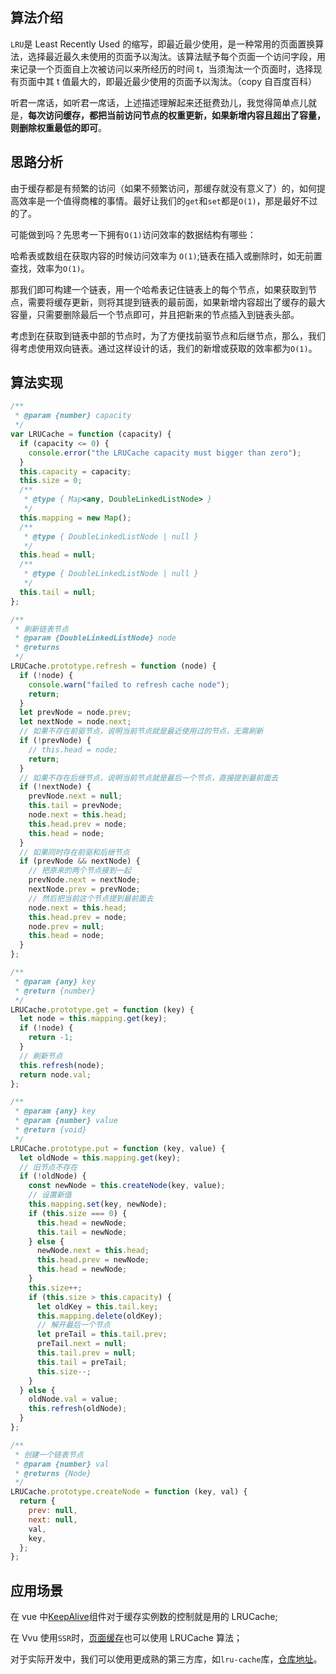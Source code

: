 ## 算法介绍

`LRU`是 Least Recently Used 的缩写，即最近最少使用，是一种常用的页面置换算法，选择最近最久未使用的页面予以淘汰。该算法赋予每个页面一个访问字段，用来记录一个页面自上次被访问以来所经历的时间 t，当须淘汰一个页面时，选择现有页面中其 t 值最大的，即最近最少使用的页面予以淘汰。（copy 自百度百科）

听君一席话，如听君一席话，上述描述理解起来还挺费劲儿，我觉得简单点儿就是，**每次访问缓存，都把当前访问节点的权重更新，如果新增内容且超出了容量，则删除权重最低的即可**。

## 思路分析

由于缓存都是有频繁的访问（如果不频繁访问，那缓存就没有意义了）的，如何提高效率是一个值得商榷的事情。最好让我们的`get`和`set`都是`O(1)`，那是最好不过的了。

可能做到吗？先思考一下拥有`O(1)`访问效率的数据结构有哪些：

哈希表或数组在获取内容的时候访问效率为 `O(1)`;链表在插入或删除时，如无前置查找，效率为`O(1)`。

那我们即可构建一个链表，用一个哈希表记住链表上的每个节点，如果获取到节点，需要将缓存更新，则将其提到链表的最前面，如果新增内容超出了缓存的最大容量，只需要删除最后一个节点即可，并且把新来的节点插入到链表头部。

考虑到在获取到链表中部的节点时，为了方便找前驱节点和后继节点，那么，我们得考虑使用双向链表。通过这样设计的话，我们的新增或获取的效率都为`O(1)`。

## 算法实现

```JavaScript
/**
 * @param {number} capacity
 */
var LRUCache = function (capacity) {
  if (capacity <= 0) {
    console.error("the LRUCache capacity must bigger than zero");
  }
  this.capacity = capacity;
  this.size = 0;
  /**
   * @type { Map<any, DoubleLinkedListNode> }
   */
  this.mapping = new Map();
  /**
   * @type { DoubleLinkedListNode | null }
   */
  this.head = null;
  /**
   * @type { DoubleLinkedListNode | null }
   */
  this.tail = null;
};

/**
 * 刷新链表节点
 * @param {DoubleLinkedListNode} node
 * @returns
 */
LRUCache.prototype.refresh = function (node) {
  if (!node) {
    console.warn("failed to refresh cache node");
    return;
  }
  let prevNode = node.prev;
  let nextNode = node.next;
  // 如果不存在前驱节点，说明当前节点就是最近使用过的节点，无需刷新
  if (!prevNode) {
    // this.head = node;
    return;
  }
  // 如果不存在后继节点，说明当前节点就是最后一个节点，直接提到最前面去
  if (!nextNode) {
    prevNode.next = null;
    this.tail = prevNode;
    node.next = this.head;
    this.head.prev = node;
    this.head = node;
  }
  // 如果同时存在前驱和后继节点
  if (prevNode && nextNode) {
    // 把原来的两个节点接到一起
    prevNode.next = nextNode;
    nextNode.prev = prevNode;
    // 然后把当前这个节点提到最前面去
    node.next = this.head;
    this.head.prev = node;
    node.prev = null;
    this.head = node;
  }
};

/**
 * @param {any} key
 * @return {number}
 */
LRUCache.prototype.get = function (key) {
  let node = this.mapping.get(key);
  if (!node) {
    return -1;
  }
  // 刷新节点
  this.refresh(node);
  return node.val;
};

/**
 * @param {any} key
 * @param {number} value
 * @return {void}
 */
LRUCache.prototype.put = function (key, value) {
  let oldNode = this.mapping.get(key);
  // 旧节点不存在
  if (!oldNode) {
    const newNode = this.createNode(key, value);
    // 设置新值
    this.mapping.set(key, newNode);
    if (this.size === 0) {
      this.head = newNode;
      this.tail = newNode;
    } else {
      newNode.next = this.head;
      this.head.prev = newNode;
      this.head = newNode;
    }
    this.size++;
    if (this.size > this.capacity) {
      let oldKey = this.tail.key;
      this.mapping.delete(oldKey);
      // 解开最后一个节点
      let preTail = this.tail.prev;
      preTail.next = null;
      this.tail.prev = null;
      this.tail = preTail;
      this.size--;
    }
  } else {
    oldNode.val = value;
    this.refresh(oldNode);
  }
};

/**
 * 创建一个链表节点
 * @param {number} val
 * @returns {Node}
 */
LRUCache.prototype.createNode = function (key, val) {
  return {
    prev: null,
    next: null,
    val,
    key,
  };
};
```

## 应用场景

在 vue 中[KeepAlive](https://cn.vuejs.org/v2/api/#keep-alive)组件对于缓存实例数的控制就是用的 LRUCache;

在 Vvu 使用`SSR`时，[页面缓存](https://v2.ssr.vuejs.org/zh/guide/caching.html#%E7%BB%84%E4%BB%B6%E7%BA%A7%E5%88%AB%E7%BC%93%E5%AD%98-component-level-caching)也可以使用 LRUCache 算法；

对于实际开发中，我们可以使用更成熟的第三方库，如`lru-cache`库，[仓库地址](https://github.com/isaacs/node-lru-cache)。
